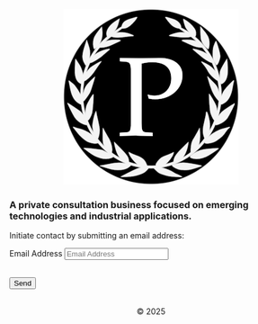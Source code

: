 <link rel="apple-touch-icon" sizes="180x180" href="/apple-touch-icon.png">
<link rel="icon" type="image/png" sizes="32x32" href="/favicon-32x32.png">
<link rel="icon" type="image/png" sizes="16x16" href="/favicon-16x16.png">
<link rel="manifest" href="/site.webmanifest">

<p align="center">
  <img src="LOGO_16.png">
 </p>

### A private consultation business focused on emerging technologies and industrial applications. 

<p>Initiate contact by submitting an email address:</p>
<section id="contact">
  <div class="container">
    <div class="row">
      <div class="col-lg-8">
      </div>
    </div>
    <div class="row">
      <div class="col-lg-8">
        <form action="https://formspree.io/f/xwpebvvn" method="POST" name="sentMessage" id="contactForm" novalidate>
          <div class="row control-group">
            </div>
          <div class="row control-group">
            <div class="form-group col-xs-12 floating-label-form-group controls">
              <label for="email">Email Address</label>
              <input type="email" name="_replyto" class="form-control" placeholder="Email Address" id="email" required data-validation-required-message="Please enter your email address.">
              <p class="help-block text-danger"></p>
            </div>
          </div>
          <div>
            <input type="hidden" name="_subject" value="New submission!">
            <input type="text" name="_gotcha" style="display:none" />
          </div>
          <br>
          <div id="success">
            </div>
          <div class="row">
            <div class="col-lg-8">
              <button type="submit" class="btn btn-success btn-lg">Send</button>
            </div>
          </div>
        </form>
      </div>
<br>
<p align="center"> &copy; 2025 </p>
